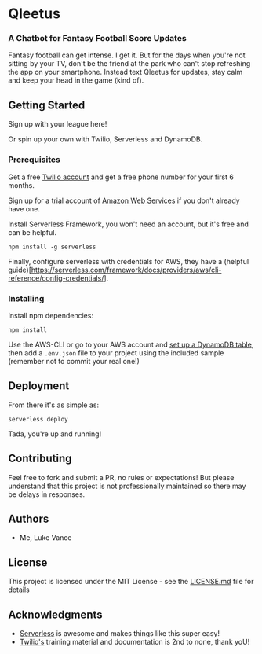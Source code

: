 # Qleetus
### A Chatbot for Fantasy Football Score Updates

Fantasy football can get intense. I get it. But for the days when you're not sitting by your TV, don't be the friend at the park who can't stop refreshing the app on your smartphone. Instead text Qleetus for updates, stay calm and keep your head in the game (kind of).  

## Getting Started

Sign up with your league here!

Or spin up your own with Twilio, Serverless and DynamoDB.

### Prerequisites

Get a free [Twilio account](www.twilio.com/referral/uzRDAF) and get a free phone number for your first 6 months.

Sign up for a trial account of [Amazon Web Services](https://aws.amazon.com/free/) if you don't already have one.

Install Serverless Framework, you won't need an account, but it's free and can be helpful.

```
npm install -g serverless
```

Finally, configure serverless with credentials for AWS, they have a (helpful guide)[https://serverless.com/framework/docs/providers/aws/cli-reference/config-credentials/].


### Installing

Install npm dependencies:

```
npm install
```

Use the AWS-CLI or go to your AWS account and [set up a DynamoDB table](https://docs.aws.amazon.com/amazondynamodb/latest/developerguide/getting-started-step-1.html), then add a `.env.json` file to your project using the included sample (remember not to commit your real one!)

## Deployment

From there it's as simple as:

```
serverless deploy
```
Tada, you're up and running!

## Contributing

Feel free to fork and submit a PR, no rules or expectations! But please understand that this project is not professionally maintained so there may be delays in responses.

## Authors

* Me, Luke Vance

## License

This project is licensed under the MIT License - see the [LICENSE.md](LICENSE.md) file for details

## Acknowledgments

* [Serverless](https://serverless.com/) is awesome and makes things like this super easy!
* [Twilio's](https://www.twilio.com/docs) training material and documentation is 2nd to none, thank yoU!
